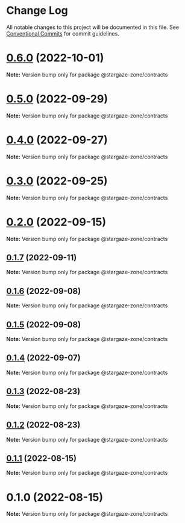 # Change Log

All notable changes to this project will be documented in this file.
See [Conventional Commits](https://conventionalcommits.org) for commit guidelines.

# [0.6.0](https://github.com/cosmology-tech/stargazejs/compare/@stargaze-zone/contracts@0.5.0...@stargaze-zone/contracts@0.6.0) (2022-10-01)

**Note:** Version bump only for package @stargaze-zone/contracts





# [0.5.0](https://github.com/cosmology-tech/stargazejs/compare/@stargaze-zone/contracts@0.4.0...@stargaze-zone/contracts@0.5.0) (2022-09-29)

**Note:** Version bump only for package @stargaze-zone/contracts





# [0.4.0](https://github.com/cosmology-tech/stargazejs/compare/@stargaze-zone/contracts@0.3.0...@stargaze-zone/contracts@0.4.0) (2022-09-27)

**Note:** Version bump only for package @stargaze-zone/contracts





# [0.3.0](https://github.com/cosmology-tech/stargazejs/compare/@stargaze-zone/contracts@0.2.0...@stargaze-zone/contracts@0.3.0) (2022-09-25)

**Note:** Version bump only for package @stargaze-zone/contracts





# [0.2.0](https://github.com/cosmology-tech/stargazejs/compare/@stargaze-zone/contracts@0.1.7...@stargaze-zone/contracts@0.2.0) (2022-09-15)

**Note:** Version bump only for package @stargaze-zone/contracts





## [0.1.7](https://github.com/cosmology-tech/stargazejs/compare/@stargaze-zone/contracts@0.1.6...@stargaze-zone/contracts@0.1.7) (2022-09-11)

**Note:** Version bump only for package @stargaze-zone/contracts





## [0.1.6](https://github.com/cosmology-tech/stargazejs/compare/@stargaze-zone/contracts@0.1.5...@stargaze-zone/contracts@0.1.6) (2022-09-08)

**Note:** Version bump only for package @stargaze-zone/contracts





## [0.1.5](https://github.com/cosmology-tech/stargazejs/compare/@stargaze-zone/contracts@0.1.4...@stargaze-zone/contracts@0.1.5) (2022-09-08)

**Note:** Version bump only for package @stargaze-zone/contracts





## [0.1.4](https://github.com/cosmology-tech/stargazejs/compare/@stargaze-zone/contracts@0.1.3...@stargaze-zone/contracts@0.1.4) (2022-09-07)

**Note:** Version bump only for package @stargaze-zone/contracts





## [0.1.3](https://github.com/cosmology-tech/stargazejs/compare/@stargaze-zone/contracts@0.1.2...@stargaze-zone/contracts@0.1.3) (2022-08-23)

**Note:** Version bump only for package @stargaze-zone/contracts





## [0.1.2](https://github.com/cosmology-tech/stargazejs/compare/@stargaze-zone/contracts@0.1.1...@stargaze-zone/contracts@0.1.2) (2022-08-23)

**Note:** Version bump only for package @stargaze-zone/contracts





## [0.1.1](https://github.com/cosmology-tech/stargazejs/compare/@stargaze-zone/contracts@0.1.0...@stargaze-zone/contracts@0.1.1) (2022-08-15)

**Note:** Version bump only for package @stargaze-zone/contracts





# 0.1.0 (2022-08-15)

**Note:** Version bump only for package @stargaze-zone/contracts
